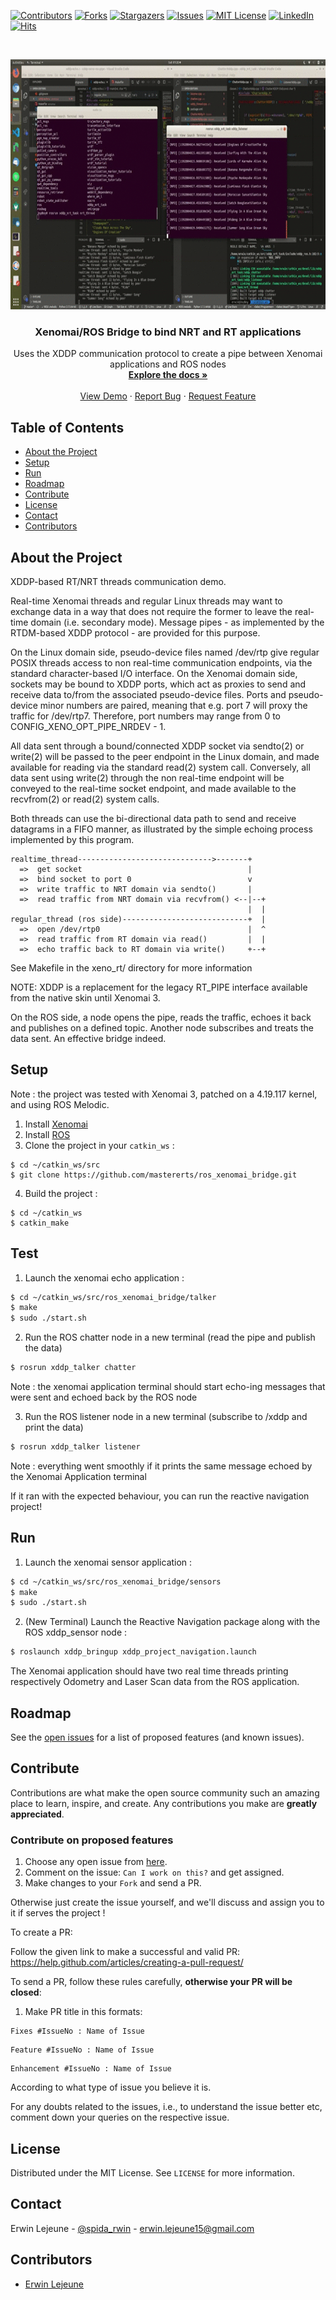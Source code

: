 [![Contributors][contributors-shield]][contributors-url]
[![Forks][forks-shield]][forks-url]
[![Stargazers][stars-shield]][stars-url]
[![Issues][issues-shield]][issues-url]
[![MIT License][license-shield]][license-url]
[![LinkedIn][linkedin-shield]][linkedin-url]
[![Hits](http://hits.dwyl.com/mastererts/ros_xenomai_bridge.svg)](http://hits.dwyl.com/mastererts/ros_xenomai_bridge)

<br />
<p align="center">
    <!--- relative path means image/image.png instead of https://etc... -->
    <img src="img/img.gif" alt="Logo" width="700" height="400">                           
</a>

  <h3 align="center">Xenomai/ROS Bridge to bind NRT and RT applications</h3>

  <p align="center">
    Uses the XDDP communication protocol to create a pipe between Xenomai applications and ROS nodes
    <br />
    <a href="https://github.com/mastererts/ros_xenomai_bridge/readme.md"><strong>Explore the docs »</strong></a>
    <br />
    <br />
    <a href="https://github.com/mastererts/ros_xenomai_bridge">View Demo</a>
    ·
    <a href="https://github.com/mastererts/ros_xenomai_bridge/issues">Report Bug</a>
    ·
    <a href="https://github.com/mastererts/ros_xenomai_bridge/issues">Request Feature</a>
  </p>
</p>

## Table of Contents

* [About the Project](#about-the-project)
* [Setup](#setup)
* [Run](#run)
* [Roadmap](#roadmap)
* [Contribute](#contribute)
* [License](#license)
* [Contact](#contact)
* [Contributors](#contributors)

## About the Project

XDDP-based RT/NRT threads communication demo.

Real-time Xenomai threads and regular Linux threads may want to
exchange data in a way that does not require the former to leave
the real-time domain (i.e. secondary mode). Message pipes - as
implemented by the RTDM-based XDDP protocol - are provided for this
purpose.

On the Linux domain side, pseudo-device files named /dev/rtp<minor>
give regular POSIX threads access to non real-time communication
endpoints, via the standard character-based I/O interface. On the
Xenomai domain side, sockets may be bound to XDDP ports, which act
as proxies to send and receive data to/from the associated
pseudo-device files. Ports and pseudo-device minor numbers are
paired, meaning that e.g. port 7 will proxy the traffic for
/dev/rtp7. Therefore, port numbers may range from 0 to
CONFIG_XENO_OPT_PIPE_NRDEV - 1.

All data sent through a bound/connected XDDP socket via sendto(2) or
write(2) will be passed to the peer endpoint in the Linux domain,
and made available for reading via the standard read(2) system
call. Conversely, all data sent using write(2) through the non
real-time endpoint will be conveyed to the real-time socket
endpoint, and made available to the recvfrom(2) or read(2) system
calls.

Both threads can use the bi-directional data path to send and
receive datagrams in a FIFO manner, as illustrated by the simple
echoing process implemented by this program.

```
realtime_thread------------------------------>-------+
  =>  get socket                                     |
  =>  bind socket to port 0                          v
  =>  write traffic to NRT domain via sendto()       |
  =>  read traffic from NRT domain via recvfrom() <--|--+
                                                     |  |
regular_thread (ros side)----------------------------+  |
  =>  open /dev/rtp0                                 |  ^
  =>  read traffic from RT domain via read()         |  |
  =>  echo traffic back to RT domain via write()     +--+
 ```

See Makefile in the xeno_rt/ directory for more information

NOTE: XDDP is a replacement for the legacy RT_PIPE interface
available from the native skin until Xenomai 3.

On the ROS side, a node opens the pipe, reads the traffic, echoes it back and publishes on a defined topic. Another node subscribes and treats the data sent. An effective bridge indeed.

## Setup

Note : the project was tested with Xenomai 3, patched on a 4.19.117 kernel, and using ROS Melodic.

1. Install [Xenomai](https://mastererts.github.io/rtros-documentation/2020/04/21/xenomai.html)
2. Install [ROS](https://mastererts.github.io/rtros-documentation/2020/04/19/ros.html)
3. Clone the project in your `catkin_ws` : 
```shell
$ cd ~/catkin_ws/src
$ git clone https://github.com/mastererts/ros_xenomai_bridge.git
```
4. Build the project :
```shell
$ cd ~/catkin_ws
$ catkin_make
```

## Test

1. Launch the xenomai echo application :
```sh
$ cd ~/catkin_ws/src/ros_xenomai_bridge/talker
$ make
$ sudo ./start.sh
```

2. Run the ROS chatter node in a new terminal (read the pipe and publish the data)
```sh
$ rosrun xddp_talker chatter
```
Note : the xenomai application terminal should start echo-ing messages that were sent and echoed back by the ROS node

3. Run the ROS listener node in a new terminal (subscribe to /xddp and print the data)
```sh
$ rosrun xddp_talker listener
```
Note : everything went smoothly if it prints the same message echoed by the Xenomai Application terminal

If it ran with the expected behaviour, you can run the reactive navigation project! 

## Run

1. Launch the xenomai sensor application :
```sh
$ cd ~/catkin_ws/src/ros_xenomai_bridge/sensors
$ make
$ sudo ./start.sh
```

2. (New Terminal) Launch the Reactive Navigation package along with the ROS xddp_sensor node :
```sh
$ roslaunch xddp_bringup xddp_project_navigation.launch
```

The Xenomai application should have two real time threads printing respectively Odometry and Laser Scan data from the ROS application.

## Roadmap

See the [open issues](https://github.com/mastererts/ros_xenomai_bridge/issues) for a list of proposed features (and known issues).

## Contribute

Contributions are what make the open source community such an amazing place to learn, inspire, and create. Any contributions you make are **greatly appreciated**.

### Contribute on proposed features

1. Choose any open issue from [here](https://github.com/mastererts/ros_xenomai_bridge/issues). 
2. Comment on the issue: `Can I work on this?` and get assigned.
3. Make changes to your `Fork` and send a PR.

Otherwise just create the issue yourself, and we'll discuss and assign you to it if serves the project !

To create a PR:

Follow the given link to make a successful and valid PR: https://help.github.com/articles/creating-a-pull-request/

To send a PR, follow these rules carefully, **otherwise your PR will be closed**:

1. Make PR title in this formats: 
```
Fixes #IssueNo : Name of Issue
``` 
```
Feature #IssueNo : Name of Issue
```
```
Enhancement #IssueNo : Name of Issue
```

According to what type of issue you believe it is.

For any doubts related to the issues, i.e., to understand the issue better etc, comment down your queries on the respective issue.

## License

Distributed under the MIT License. See `LICENSE` for more information.

## Contact

Erwin Lejeune - [@spida_rwin](https://twitter.com/spida_rwin) - erwin.lejeune15@gmail.com

## Contributors

- [Erwin Lejeune](https://github.com/Guilyx)

[contributors-shield]: https://img.shields.io/github/contributors/mastererts/ros_xenomai_bridge.svg?style=flat-square
[contributors-url]: https://github.com/mastererts/ros_xenomai_bridge/graphs/contributors
[forks-shield]: https://img.shields.io/github/forks/mastererts/ros_xenomai_bridge.svg?style=flat-square
[forks-url]: https://github.com/mastererts/ros_xenomai_bridge/network/members
[stars-shield]: https://img.shields.io/github/stars/mastererts/ros_xenomai_bridge.svg?style=flat-square
[stars-url]: https://github.com/mastererts/ros_xenomai_bridge/stargazers
[issues-shield]: https://img.shields.io/github/issues/mastererts/ros_xenomai_bridge.svg?style=flat-square
[issues-url]: https://github.com/mastererts/ros_xenomai_bridge/issues
[license-shield]: https://img.shields.io/github/license/mastererts/ros_xenomai_bridge.svg?style=flat-square
[license-url]: https://github.com/mastererts/ros_xenomai_bridge/blob/master/LICENSE.md
[linkedin-shield]: https://img.shields.io/badge/-LinkedIn-black.svg?style=flat-square&logo=linkedin&colorB=555
[linkedin-url]: https://linkedin.com/in/erwinlejeune-lkn
